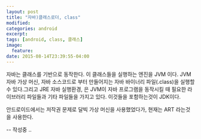 ```yaml
---
layout: post
title: "자바)클래스로더, class"
modified:
categories: android
excerpt:
tags: [android, class, 클래스]
image:
  feature:
date: 2015-08-14T23:39:55-04:00
---
```

자바는 클래스를 기반으로 동작한다. 이 클래스들을 실행하는 엔진을 JVM 이다. JVM 자바 가상 머신, 자바 소스코드로 부터 만들어지는 자바 바이너리 파일(.class)을 실행할수 있다.그리고 JRE 자바 실행환경, 은 JVM이 자바 프로그램을 동작시킬 때 필요한 라이브러리 파일들과 기타 파일들을 가지고 있다. 이것들을 포함하는것이 JDK이다. 

안드로이드에서는 저작권 문제로 달빅 가상 머신을 사용했었다가, 현재는 ART 라는것을 사용한다. 


-- 작성중 ..